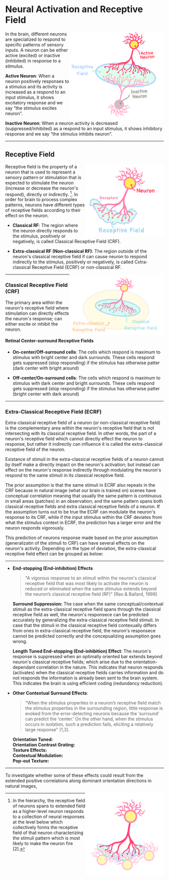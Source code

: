 <h1> Neural Activation and Receptive Field </h1>

  <img src="images/active_inactive_neuron.png" width="300" align="right"/>


  

  In the brain, different neurons are specialized to respond to specific patterns of sensory inputs. 
  A neuron can be either active (excited) or inactive (inhibited) in response to a stimulus.

  **Active Neuron**: When a neuron positively responses to a stimulus and its activity is increased as a respond
  to an input stimulus, it shows excitatory response and we say “the stimulus excites neuron”.
  
  **Inactive Neuron**: When a neuron activity is decreased (suppressed/inhibited) as a respond to an input stimulus, 
  it shows inhibitory response and we say “the stimulus inhibits neuron”.


-----------------------------------------------------------------------------------------------------------

<h2>Receptive Field</h2>

  <img src="images/receptive_field.png" width="250" align="right"/>


Receptive field is the property of a neuron that is used to represent a sensory pattern or stimulation that is 
expected to stimulate the neuron (increase or decrease the neuron's respond), directly or indirectly. [^longnote]. 
In order for brain to process complex patterns, neurons have different types of receptive fields according to their effect on the neuron.


* **Classical RF**: The region where the neuron directly responds to the stimulus, positively or negatively, is called Classical Receptive Field (CRF).

* **Extra-classical RF (Non-classical RF)**: The region outside of the neuron's classical receptive field if can cause neuron to respond indirectly to the stimulus, positively or negatively, is called Cxtra-classical Receptive Field (ECRF) or non-classical RF.



  [^longnote]: In the hierarchy, the receptive field of neurons spans to extended field as a 
  higher-level neuron responds to a collection of neural responses at the level 
  below which collectively forms the receptive field of that neuron characterizing
  the stimuli pattern which is most likely to make the neuron fire [2]. 


  <img src="images/crf_ecrf.png" width="300" align="right"/>


-----------------------------------------------------------------------------------------------------------

  <h3>Classical Receptive Field (CRF)</h3>
  
  The primary area within the neuron's receptive field where stimulation can 
  directly effects the neuron's response; can either excite or inhibit the neuron.

  <h4> Retinal Center-surround Receptive Fields </h4>
  
  * **On-center/Off-surround cells**: The cells which respond is maximum to stimulus with bright center
    and dark surrounds. These cells respond gets suppressed (stop responding) if the stimulus has otherwise patter (dark center
    with bright around)
    
  * **Off-center/On-surround cells**: The cells which respond is maximum to stimulus with dark center
    and bright surrounds. These cells respond gets suppressed (stop responding) if the stimulus has otherwise
    patter (bright center with dark around)



-----------------------------------------------------------------------------------------------------------

  <h3> Extra-Classical Receptive Field (ECRF) </h3>
  
   Extra-classical receptive field of a neuron (or non-classical receptive field)
   is the complementary area within the neuron's receptive field that is not intersecting
   with its classical receptive field. In other words, the part of a neuron's receptive field 
   which cannot directly effect the neuron to response, but rather it indirectly can
   influence it is called the extra-classical receptive field of the neuron. 
   
   Existance of stimuli in the extra-classical receptive fields of a neuron cannot by 
   itself make a directly impact on the neuron's activation; but instead can effect 
   on the neuron's response indirectly through modulating the neuron's respond to the 
   same stimuli in its classical receptive field. 
   
   The prior assumption is that the same stimuli in ECRF also repeats in the CRF 
   because in natural image (what our brain is trained on) scenes have conceptual 
   correlation meaning that usually the same pattern is continuous in small areas 
   (patches) in an observation; and the same pattern spans both classical receptive 
   fields and extra classical receptive fields of a neuron. If the assumption turns
   out to be true the ECRF can modulate the neuron's response to its CRF, while if 
   the input stimulus within the CRF deviates from what the stimulus context in 
   ECRF, the prediction has a larger error and the neuron responds vigorously.

   This prediction of neurons response made based on the prior assumption (generalizatin
   of the stimuli to CRF) can have several effects on the neuron's activity. Depending on 
   the type of deviation, the extra-classical receptive field effect can be grouped as below:

-----------------------------------------------------------------------------------------------------------
   
   * **End-stopping (End-inhibition) Effects**
       
     > "A vigorous response to an stimuli within the neuron's classical receptive field 
     that was most likely to activate the neuron is reduced or eliminated when the same 
     stimulus extends beyond the neuron’s classical receptive field (RF)"
     > [Rao & Ballard, 1999]
     
     **Surround Suppression:** The case when the same conceptual/contextual stimuli as
     the extra-classical receptive field spans through the classical receptive field as
     well, the neuron's responsece can  be predicted accurately by generalizing the
     extra-classical receptive field stimuli.
     In case that the stimuli in the classical receptive field contexually differs from
     ones in extra-classical receptive field, the neuron's responsece cannot be predicted
     correctly and the concepualizing assumption goes wrong.
     
     **Length Tuned End-stopping (End-inhibition) Effect**: The neuron's response is suppressed
     when an optimally oriented bar extends beyond neuron's classical receptive fields; which arise
     due to the orientation-dependant correlation in the nature. This indicates that neuron responds
     (activates) when the classical receptive fields carries information and do not responds the information
     is already been sent to the brain system. This indicates the brain is using efficient coding (redundancy reduction).

   * **Other Contextual Surround Effects**:
     
     > "When the stimulus properties in a neuron’s receptive field
     match the stimulus properties in the surrounding region, little
     response is evoked from the error-detecting neurons because the
    ‘surround’ can predict the ‘center.’ On the other hand, when the
     stimulus occurs in isolation, such a prediction fails, eliciting a
     relatively large response" [1,3].
     
       **Orientation Tuned:** <br>
       **Orientation Contrast Grating:** <br>
       **Texture Effects:** <br>
       **Contextual Modulation:** <br>
      **Pop-out Texture:** <br>

     
--------------------------------------------------------------------------

  To investigate whether some of these effects could
  result from the extended positive correlations along dominant
  orientation directions in natural images, 






  <img src="images/v1_n3.png" width="250" align="right"/>


  


